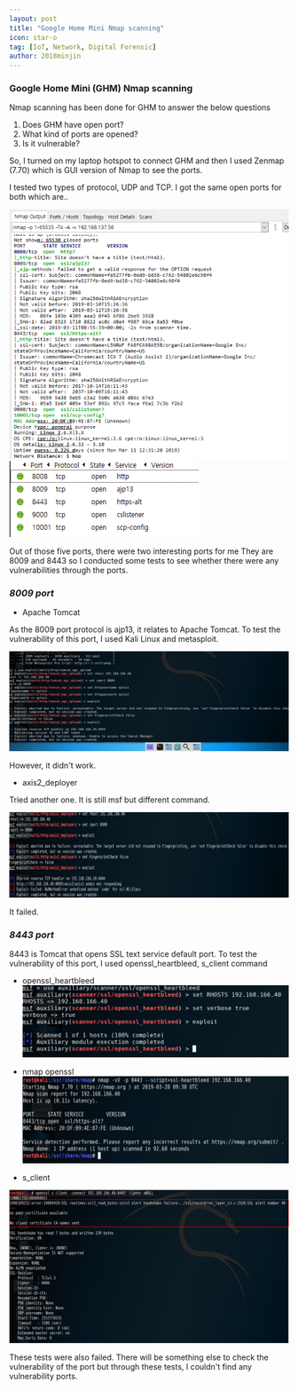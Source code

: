 ```yaml
---
layout: post
title: "Google Home Mini Nmap scanning"
icon: star-o
tag: [IoT, Network, Digital Forensic]
author: 2018minjin
---
```


### Google Home Mini (GHM) Nmap scanning

Nmap scanning has been done for GHM to answer the below questions

1. Does GHM have open port?
2. What kind of ports are opened?
3. Is it vulnerable?

So, I turned on my laptop hotspot to connect GHM and then
I used Zenmap (7.70) which is GUI version of Nmap to see the ports.

I tested two types of protocol, UDP and TCP. I got the same open ports for both which are..

![GHM Port Info](/img/blog/08GHMPORTINFO.png)
![GHM Open Ports](/img/blog/08GHMOPENPORTS.png)

Out of those five ports, there were two interesting ports for me
They are 8009 and 8443 so I conducted some tests to see whether there were any vulnerabilities through the ports.

### _8009 port_

* Apache Tomcat 

As the 8009 port protocol is ajp13, it relates to Apache Tomcat.
To test the vulnerability of this port, I used Kali Linux and metasploit.

![GHM 8009 TOM](/img/blog/08GHM8009TOM.png)

However, it didn't work. 


* axis2_deployer 

Tried another one. It is still msf but different command.

![GHM Axis](/img/blog/08GHMAXIS.png)

It failed.

### _8443 port_

8443 is Tomcat that opens SSL text service default port.
To test the vulnerability of this port, I used openssl_heartbleed, s_client command

* openssl_heartbleed
![GHM Open](/img/blog/08GHMOPEN.png)

* nmap openssl
![GHM NMAP open](/img/blog/08GHMNMAPOPEN.png)

* s_client

![GHM Sclient](/img/blog/08GHMSCLIENT.png)

These tests were also failed. There will be something else to check the vulnerability of the port but through these tests, I couldn't find any vulnerability ports.
